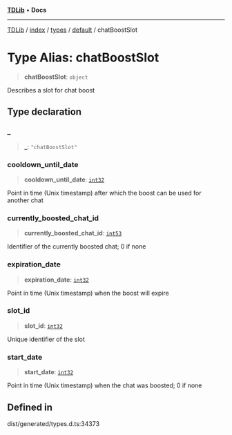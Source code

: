 [**TDLib**](../../../../../../README.md) • **Docs**

***

[TDLib](../../../../../../modules.md) / [index](../../../../../README.md) / [types](../../../README.md) / [default](../README.md) / chatBoostSlot

# Type Alias: chatBoostSlot

> **chatBoostSlot**: `object`

Describes a slot for chat boost

## Type declaration

### \_

> **\_**: `"chatBoostSlot"`

### cooldown\_until\_date

> **cooldown\_until\_date**: [`int32`](int32-1.md)

Point in time (Unix timestamp) after which the boost can be used for another chat

### currently\_boosted\_chat\_id

> **currently\_boosted\_chat\_id**: [`int53`](int53-1.md)

Identifier of the currently boosted chat; 0 if none

### expiration\_date

> **expiration\_date**: [`int32`](int32-1.md)

Point in time (Unix timestamp) when the boost will expire

### slot\_id

> **slot\_id**: [`int32`](int32-1.md)

Unique identifier of the slot

### start\_date

> **start\_date**: [`int32`](int32-1.md)

Point in time (Unix timestamp) when the chat was boosted; 0 if none

## Defined in

dist/generated/types.d.ts:34373

